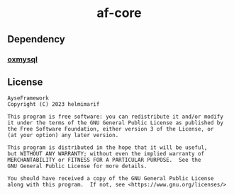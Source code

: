 <h1 align='center'>af-core</h1>

## Dependency
### [oxmysql](https://github.com/overextended/oxmysql/releases)

## License

    AyseFramework
    Copyright (C) 2023 helmimarif

    This program is free software: you can redistribute it and/or modify
    it under the terms of the GNU General Public License as published by
    the Free Software Foundation, either version 3 of the License, or
    (at your option) any later version.

    This program is distributed in the hope that it will be useful,
    but WITHOUT ANY WARRANTY; without even the implied warranty of
    MERCHANTABILITY or FITNESS FOR A PARTICULAR PURPOSE.  See the
    GNU General Public License for more details.

    You should have received a copy of the GNU General Public License
    along with this program.  If not, see <https://www.gnu.org/licenses/>